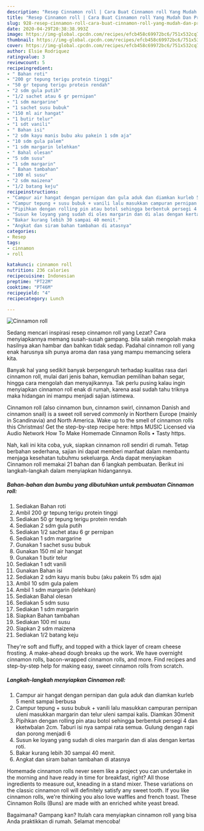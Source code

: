 ```yaml
---
description: "Resep Cinnamon roll | Cara Buat Cinnamon roll Yang Mudah Dan Praktis"
title: "Resep Cinnamon roll | Cara Buat Cinnamon roll Yang Mudah Dan Praktis"
slug: 928-resep-cinnamon-roll-cara-buat-cinnamon-roll-yang-mudah-dan-praktis
date: 2020-04-29T20:38:38.993Z
image: https://img-global.cpcdn.com/recipes/efcb458c69972bc6/751x532cq70/cinnamon-roll-foto-resep-utama.jpg
thumbnail: https://img-global.cpcdn.com/recipes/efcb458c69972bc6/751x532cq70/cinnamon-roll-foto-resep-utama.jpg
cover: https://img-global.cpcdn.com/recipes/efcb458c69972bc6/751x532cq70/cinnamon-roll-foto-resep-utama.jpg
author: Elsie Rodriquez
ratingvalue: 3
reviewcount: 5
recipeingredient:
- " Bahan roti"
- "200 gr tepung terigu protein tinggi"
- "50 gr tepung terigu protein rendah"
- "2 sdm gula putih"
- "1/2 sachet atau 6 gr pernipan"
- "1 sdm margarine"
- "1 sachet susu bubuk"
- "150 ml air hangat"
- "1 butir telur"
- "1 sdt vanili"
- " Bahan isi"
- "2 sdm kayu manis bubu aku pakein 1 sdm aja"
- "10 sdm gula palem"
- "1 sdm margarin lelehkan"
- " Bahal olesan"
- "5 sdm susu"
- "1 sdm margarin"
- " Bahan tambahan"
- "100 ml susu"
- "2 sdm maizena"
- "1/2 batang keju"
recipeinstructions:
- "Campur air hangat dengan pernipan dan gula aduk dan diamkan kurleb 5 menit sampai berbusa"
- "Campur tepung + susu bubuk + vanili lalu masukkan campuran pernipan uleni masukkan margarin dan telur uleni sampai kalis. Diamkan 30menit"
- "Pipihkan dengan rolling pin atau botol sehingga berbentuk persegi 4 dan kketwbalan 2cm. Taburi isi nya sampai rata semua. Gulung dengan rapi dan porong menjadi 6"
- "Susun ke loyang yang sudah di oles margarin dan di alas dengan kertas roti."
- "Bakar kurang lebih 30 sampai 40 menit."
- "Angkat dan siram bahan tambahan di atasnya"
categories:
- Resep
tags:
- cinnamon
- roll

katakunci: cinnamon roll 
nutrition: 236 calories
recipecuisine: Indonesian
preptime: "PT22M"
cooktime: "PT46M"
recipeyield: "4"
recipecategory: Lunch

---
```



![Cinnamon roll](https://img-global.cpcdn.com/recipes/efcb458c69972bc6/751x532cq70/cinnamon-roll-foto-resep-utama.jpg)

Sedang mencari inspirasi resep cinnamon roll yang Lezat? Cara menyiapkannya memang susah-susah gampang. bila salah mengolah maka hasilnya akan hambar dan bahkan tidak sedap. Padahal cinnamon roll yang enak harusnya sih punya aroma dan rasa yang mampu memancing selera kita.

Banyak hal yang sedikit banyak berpengaruh terhadap kualitas rasa dari cinnamon roll, mulai dari jenis bahan, kemudian pemilihan bahan segar, hingga cara mengolah dan menyajikannya. Tak perlu pusing kalau ingin menyiapkan cinnamon roll enak di rumah, karena asal sudah tahu triknya maka hidangan ini mampu menjadi sajian istimewa.

Cinnamon roll (also cinnamon bun, cinnamon swirl, cinnamon Danish and cinnamon snail) is a sweet roll served commonly in Northern Europe (mainly in Scandinavia) and North America. Wake up to the smell of cinnamon rolls this Christmas! Get the step-by-step recipe here: https MUSIC Licensed via Audio Network How To Make Homemade Cinnamon Rolls • Tasty https.


Nah, kali ini kita coba, yuk, siapkan cinnamon roll sendiri di rumah. Tetap berbahan sederhana, sajian ini dapat memberi manfaat dalam membantu menjaga kesehatan tubuhmu sekeluarga. Anda dapat menyiapkan Cinnamon roll memakai 21 bahan dan 6 langkah pembuatan. Berikut ini langkah-langkah dalam menyiapkan hidangannya.

<!--inarticleads1-->

##### Bahan-bahan dan bumbu yang dibutuhkan untuk pembuatan Cinnamon roll:

1. Sediakan  Bahan roti
1. Ambil 200 gr tepung terigu protein tinggi
1. Sediakan 50 gr tepung terigu protein rendah
1. Sediakan 2 sdm gula putih
1. Sediakan 1/2 sachet atau 6 gr pernipan
1. Sediakan 1 sdm margarine
1. Gunakan 1 sachet susu bubuk
1. Gunakan 150 ml air hangat
1. Gunakan 1 butir telur
1. Sediakan 1 sdt vanili
1. Gunakan  Bahan isi
1. Sediakan 2 sdm kayu manis bubu (aku pakein 1½ sdm aja)
1. Ambil 10 sdm gula palem
1. Ambil 1 sdm margarin (lelehkan)
1. Sediakan  Bahal olesan
1. Sediakan 5 sdm susu
1. Sediakan 1 sdm margarin
1. Siapkan  Bahan tambahan
1. Sediakan 100 ml susu
1. Siapkan 2 sdm maizena
1. Sediakan 1/2 batang keju


They&#39;re soft and fluffy, and topped with a thick layer of cream cheese frosting. A make-ahead dough breaks up the work. We have overnight cinnamon rolls, bacon-wrapped cinnamon rolls, and more. Find recipes and step-by-step help for making easy, sweet cinnamon rolls from scratch. 

<!--inarticleads2-->

##### Langkah-langkah menyiapkan Cinnamon roll:

1. Campur air hangat dengan pernipan dan gula aduk dan diamkan kurleb 5 menit sampai berbusa
1. Campur tepung + susu bubuk + vanili lalu masukkan campuran pernipan uleni masukkan margarin dan telur uleni sampai kalis. Diamkan 30menit
1. Pipihkan dengan rolling pin atau botol sehingga berbentuk persegi 4 dan kketwbalan 2cm. Taburi isi nya sampai rata semua. Gulung dengan rapi dan porong menjadi 6
1. Susun ke loyang yang sudah di oles margarin dan di alas dengan kertas roti.
1. Bakar kurang lebih 30 sampai 40 menit.
1. Angkat dan siram bahan tambahan di atasnya


Homemade cinnamon rolls never seem like a project you can undertake in the morning and have ready in time for breakfast, right? All those ingredients to measure out, kneading in a stand mixer. These variations on the classic cinnamon roll will definitely satisfy any sweet tooth. If you like cinnamon rolls, we&#39;re thinking you also love waffles and french toast. These Cinnamon Rolls (Buns) are made with an enriched white yeast bread. 

Bagaimana? Gampang kan? Itulah cara menyiapkan cinnamon roll yang bisa Anda praktikkan di rumah. Selamat mencoba!
